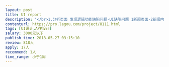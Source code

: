 ```yaml
---                
layout: post       
title: UI report           
description: '</br>1.分析⻚面 发现逻辑功能缺陷问题-UI缺陷问题 1新闻⻚面-2新闻内容详情⻚面-3新闻评论⻚面-4新闻⻚面搜索框-5未登录下关注⻚ 面-6登录下关注⻚面有关注状态-7登录下关注⻚面无关注状态-8他人的通讯录-9他 人的朋友⻚面(9pages) 1音频⻚面-2音频专辑⻚面-3播放器⻚面-4浮动播放器(4pages) 1消息⻚面-2客服⻚面-3最近活动⻚面-4最近活动内容⻚面(4pages) 1未登录下我的⻚面-2钱包⻚面-3会员⻚面-4post 发布⻚面-5通讯录⻚面-6通讯录 搜索框-7登录下我的⻚面-8登录下设置⻚面-9未登录下设置⻚面(9pages)</br>2.内容格式以“新闻”“音频”“消息”“我”为主干 3.书写格式PDF 图片文混搭 专业报告、产品Bug、截图</br>'     
contenturl: https://pro.lagou.com/project/8111.html      
tags: [UI设计,APP设计]            
salary: 3000元以下          
publish_time: 2018-05-27 03:15:10         
review: 818人                   
apply: 17人                   
recommend: 1人                   
time_range: 小于1周              
---                 
```

